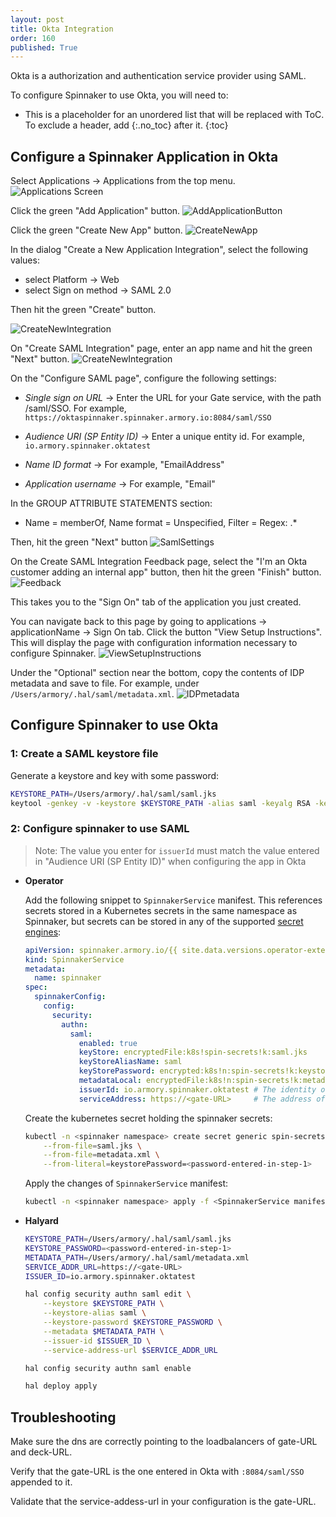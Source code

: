 ```yaml
---
layout: post
title: Okta Integration
order: 160
published: True
---
```



Okta is a authorization and authentication service provider using SAML.

To configure Spinnaker to use Okta, you will need to:

* This is a placeholder for an unordered list that will be replaced with ToC. To exclude a header, add {:.no_toc} after it.
{:toc}


## Configure a Spinnaker Application in Okta

Select Applications -> Applications from the top menu.
![Applications Screen](/assets/images/okta-applications.png)

Click the green "Add Application" button.
![AddApplicationButton](/assets/images/okta-addapplication.png)

Click the green "Create New App" button.
![CreateNewApp](/assets/images/okta-createnewapp.png)

In the dialog "Create a New Application Integration", select the following values:

* select Platform -> Web
* select Sign on method -> SAML 2.0

Then hit the green "Create" button.

![CreateNewIntegration](/assets/images/okta-createnewintegration.png)


On "Create SAML Integration" page, enter an app name and hit the green "Next" button.
![CreateNewIntegration](/assets/images/okta-appname.png)

On the "Configure SAML page", configure the following settings:

* *Single sign on URL* -> Enter the URL for your Gate service, with the path /saml/SSO.
  For example, `https://oktaspinnaker.spinnaker.armory.io:8084/saml/SSO`

* *Audience URI (SP Entity ID)* -> Enter a unique entity id. For example, `io.armory.spinnaker.oktatest`

* *Name ID format* -> For example, "EmailAddress"

* *Application username* -> For example, "Email"


In the GROUP ATTRIBUTE STATEMENTS section:

* Name = memberOf, Name format = Unspecified, Filter = Regex: .*

Then, hit the green "Next" button
![SamlSettings](/assets/images/okta-samlsettings.png)

On the Create SAML Integration Feedback page, select the "I'm an Okta customer adding an internal app" button, then hit the green "Finish" button.
![Feedback](/assets/images/okta-feedback.png)


This takes you to the "Sign On" tab of the application you just created.

You can navigate back to this page by going to applications -> applicationName -> Sign On tab.
Click the button "View Setup Instructions".  This will display the page with configuration information
necessary to configure Spinnaker.
![ViewSetupInstructions](/assets/images/okta-viewsetupinstructions.png)

Under the "Optional" section near the bottom, copy the contents of IDP metadata and save to file. For example, under `/Users/armory/.hal/saml/metadata.xml`.
![IDPmetadata](/assets/images/okta-idpmetadata.png)

## Configure Spinnaker to use Okta

### 1: Create a SAML keystore file

Generate a keystore and key with some password:

```bash
KEYSTORE_PATH=/Users/armory/.hal/saml/saml.jks
keytool -genkey -v -keystore $KEYSTORE_PATH -alias saml -keyalg RSA -keysize 2048 -validity 10000
```

### 2: Configure spinnaker to use SAML

> Note: The value you enter for `issuerId` must match the value entered in "Audience URI (SP Entity ID)" when configuring the app in Okta

* **Operator**

    Add the following snippet to `SpinnakerService` manifest. This references secrets stored in a Kubernetes secrets in the same namespace as Spinnaker, but secrets can be stored in any of the supported [secret engines](/spinnaker-install-admin-guides/secrets):

    ```yaml
    apiVersion: spinnaker.armory.io/{{ site.data.versions.operator-extended-crd-version }}
    kind: SpinnakerService
    metadata:
      name: spinnaker
    spec:
      spinnakerConfig:  
        config:
          security:
            authn:
              saml:
                enabled: true
                keyStore: encryptedFile:k8s!spin-secrets!k:saml.jks
                keyStoreAliasName: saml
                keyStorePassword: encrypted:k8s!n:spin-secrets!k:keystorePassword
                metadataLocal: encryptedFile:k8s!n:spin-secrets!k:metadata.xml
                issuerId: io.armory.spinnaker.oktatest # The identity of the Spinnaker application registered with the SAML provider.
                serviceAddress: https://<gate-URL>     # The address of the Gate server that will be accesible by the SAML identity provider. This should be the full URL, including port, e.g. https://gate.org.com:8084/. If deployed behind a load balancer, this would be the laod balancer's address.
    ```

    Create the kubernetes secret holding the spinnaker secrets:

    ```bash
    kubectl -n <spinnaker namespace> create secret generic spin-secrets \
        --from-file=saml.jks \
        --from-file=metadata.xml \
        --from-literal=keystorePassword=<password-entered-in-step-1>
    ```

    Apply the changes of `SpinnakerService` manifest:

    ```bash
    kubectl -n <spinnaker namespace> apply -f <SpinnakerService manifest>
    ```

* **Halyard**

    ```bash
    KEYSTORE_PATH=/Users/armory/.hal/saml/saml.jks
    KEYSTORE_PASSWORD=<password-entered-in-step-1>
    METADATA_PATH=/Users/armory/.hal/saml/metadata.xml
    SERVICE_ADDR_URL=https://<gate-URL>
    ISSUER_ID=io.armory.spinnaker.oktatest

    hal config security authn saml edit \
        --keystore $KEYSTORE_PATH \
        --keystore-alias saml \
        --keystore-password $KEYSTORE_PASSWORD \
        --metadata $METADATA_PATH \
        --issuer-id $ISSUER_ID \
        --service-address-url $SERVICE_ADDR_URL

    hal config security authn saml enable

    hal deploy apply
    ```


## Troubleshooting

Make sure the dns are correctly pointing to the loadbalancers of gate-URL and deck-URL.

Verify that the gate-URL is the one entered in Okta with `:8084/saml/SSO` appended to it.

Validate that the service-addess-url in your configuration is the gate-URL.
